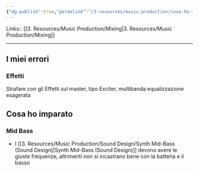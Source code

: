 ```yaml
---
{"dg-publish":true,"permalink":"/3-resources/music-production/cosa-ho-imparato-e-sbagliato-sul-mixing-e-mastering/"}
---
```


Links:: [[3. Resources/Music Production/Mixing\|3. Resources/Music Production/Mixing]]

---

## I miei errori

### Effetti

Strafare con gli Effetti sul master, tipo Exciter, multibanda equalizzazione esagerata


## Cosa ho imparato

### Mid Bass

- I [[3. Resources/Music Production/Sound Design/Synth Mid-Bass (Sound Design)\|Synth Mid-Bass (Sound Design)]] devono avere le giuste frequenze, altrimenti non si incastrano bene con la batteria e il basso



